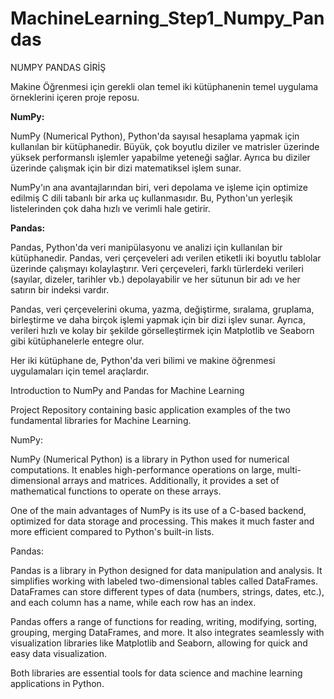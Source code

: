 <h1>MachineLearning_Step1_Numpy_Pandas</h1>

NUMPY PANDAS GİRİŞ

Makine Öğrenmesi için gerekli olan temel iki kütüphanenin temel uygulama örneklerini içeren proje reposu.

**NumPy:**

NumPy (Numerical Python), Python'da sayısal hesaplama yapmak için kullanılan bir kütüphanedir. Büyük, çok boyutlu diziler ve matrisler üzerinde yüksek performanslı işlemler yapabilme yeteneği sağlar. Ayrıca bu diziler üzerinde çalışmak için bir dizi matematiksel işlem sunar.

NumPy'ın ana avantajlarından biri, veri depolama ve işleme için optimize edilmiş C dili tabanlı bir arka uç kullanmasıdır. Bu, Python'un yerleşik listelerinden çok daha hızlı ve verimli hale getirir.

**Pandas:**

Pandas, Python'da veri manipülasyonu ve analizi için kullanılan bir kütüphanedir. Pandas, veri çerçeveleri adı verilen etiketli iki boyutlu tablolar üzerinde çalışmayı kolaylaştırır. Veri çerçeveleri, farklı türlerdeki verileri (sayılar, dizeler, tarihler vb.) depolayabilir ve her sütunun bir adı ve her satırın bir indeksi vardır.

Pandas, veri çerçevelerini okuma, yazma, değiştirme, sıralama, gruplama, birleştirme ve daha birçok işlemi yapmak için bir dizi işlev sunar. Ayrıca, verileri hızlı ve kolay bir şekilde görselleştirmek için Matplotlib ve Seaborn gibi kütüphanelerle entegre olur.

Her iki kütüphane de, Python'da veri bilimi ve makine öğrenmesi uygulamaları için temel araçlardır.



Introduction to NumPy and Pandas for Machine Learning

Project Repository containing basic application examples of the two fundamental libraries for Machine Learning.

NumPy:

NumPy (Numerical Python) is a library in Python used for numerical computations. It enables high-performance operations on large, multi-dimensional arrays and matrices. Additionally, it provides a set of mathematical functions to operate on these arrays.

One of the main advantages of NumPy is its use of a C-based backend, optimized for data storage and processing. This makes it much faster and more efficient compared to Python's built-in lists.

Pandas:

Pandas is a library in Python designed for data manipulation and analysis. It simplifies working with labeled two-dimensional tables called DataFrames. DataFrames can store different types of data (numbers, strings, dates, etc.), and each column has a name, while each row has an index.

Pandas offers a range of functions for reading, writing, modifying, sorting, grouping, merging DataFrames, and more. It also integrates seamlessly with visualization libraries like Matplotlib and Seaborn, allowing for quick and easy data visualization.

Both libraries are essential tools for data science and machine learning applications in Python.
